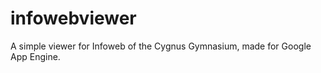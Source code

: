 infowebviewer
=============

A simple viewer for Infoweb of the Cygnus Gymnasium, made for Google App Engine.
